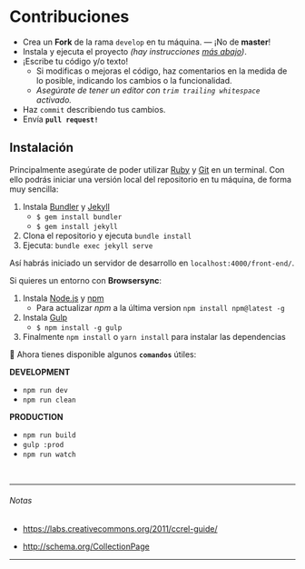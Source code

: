 
# Contribuciones

- Crea un **Fork** de la rama `develop` en tu máquina. — ¡No de **master**!
- Instala y ejecuta el proyecto _(hay instrucciones [más abajo](#instalacion))_.
- ¡Escribe tu código y/o texto!
  - Si modificas o mejoras el código, haz comentarios en la medida de lo posible, indicando los cambios o la funcionalidad.
  - _Asegúrate de tener un editor con `trim trailing whitespace` activado._
- Haz `commit` describiendo tus cambios.
- Envía __`pull request!`__




## Instalación
Principalmente asegúrate de poder utilizar [Ruby] y [Git] en un terminal. Con ello podrás iniciar una versión local del repositorio en tu máquina, de forma muy sencilla:

1. Instala [Bundler] y [Jekyll]
   * `$ gem install bundler`
   * `$ gem install jekyll`
2. Clona el repositorio y ejecuta `bundle install`
3. Ejecuta: `bundle exec jekyll serve`

Así habrás iniciado un servidor de desarrollo en `localhost:4000/front-end/`.

Si quieres un entorno con **Browsersync**:

1. Instala [Node.js] y [npm]
   * Para actualizar _npm_ a la última version `npm install npm@latest -g`
2. Instala [Gulp](https://github.com/gulpjs/gulp)
   * `$ npm install -g gulp`
3. Finalmente `npm install` o `yarn install` para instalar las dependencias

🚀 Ahora tienes disponible algunos **`comandos`** útiles:

__DEVELOPMENT__

* `npm run dev`
* `npm run clean`


__PRODUCTION__

* `npm run build`
* `gulp :prod`
* `npm run watch`



<br>
<hr>

###### Notas

- https://labs.creativecommons.org/2011/ccrel-guide/

- http://schema.org/CollectionPage


<hr>







<!-- Link ref. -->
[Ruby]: https://www.ruby-lang.org/es/
[Git]: https://git-scm.com
[Bundler]: http://bundler.io
[Jekyll]: http://jekyllrb.com
[Node.js]: https://nodejs.org
[npm]: https://www.npmjs.com
[Gulp]: http://gulpjs.com
